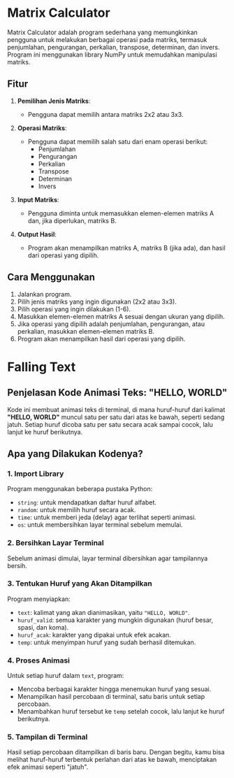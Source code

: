 # Matrix Calculator

Matrix Calculator adalah program sederhana yang memungkinkan pengguna untuk melakukan berbagai operasi pada matriks, termasuk penjumlahan, pengurangan, perkalian, transpose, determinan, dan invers. Program ini menggunakan library NumPy untuk memudahkan manipulasi matriks.

## Fitur

1. **Pemilihan Jenis Matriks**:
   - Pengguna dapat memilih antara matriks 2x2 atau 3x3.

2. **Operasi Matriks**:
   - Pengguna dapat memilih salah satu dari enam operasi berikut:
     - Penjumlahan
     - Pengurangan
     - Perkalian
     - Transpose
     - Determinan
     - Invers

3. **Input Matriks**:
   - Pengguna diminta untuk memasukkan elemen-elemen matriks A dan, jika diperlukan, matriks B.

4. **Output Hasil**:
   - Program akan menampilkan matriks A, matriks B (jika ada), dan hasil dari operasi yang dipilih.

## Cara Menggunakan

1. Jalankan program.
2. Pilih jenis matriks yang ingin digunakan (2x2 atau 3x3).
3. Pilih operasi yang ingin dilakukan (1-6).
4. Masukkan elemen-elemen matriks A sesuai dengan ukuran yang dipilih.
5. Jika operasi yang dipilih adalah penjumlahan, pengurangan, atau perkalian, masukkan elemen-elemen matriks B.
6. Program akan menampilkan hasil dari operasi yang dipilih.

# Falling Text

## Penjelasan Kode Animasi Teks: "HELLO, WORLD"

Kode ini membuat animasi teks di terminal, di mana huruf-huruf dari kalimat **"HELLO, WORLD"** muncul satu per satu dari atas ke bawah, seperti sedang jatuh. Setiap huruf dicoba satu per satu secara acak sampai cocok, lalu lanjut ke huruf berikutnya.

## Apa yang Dilakukan Kodenya?

### 1. Import Library
Program menggunakan beberapa pustaka Python:
- `string`: untuk mendapatkan daftar huruf alfabet.
- `random`: untuk memilih huruf secara acak.
- `time`: untuk memberi jeda (delay) agar terlihat seperti animasi.
- `os`: untuk membersihkan layar terminal sebelum memulai.

### 2. Bersihkan Layar Terminal
Sebelum animasi dimulai, layar terminal dibersihkan agar tampilannya bersih.

### 3. Tentukan Huruf yang Akan Ditampilkan
Program menyiapkan:
- `text`: kalimat yang akan dianimasikan, yaitu `"HELLO, WORLD"`.
- `huruf_valid`: semua karakter yang mungkin digunakan (huruf besar, spasi, dan koma).
- `huruf_acak`: karakter yang dipakai untuk efek acakan.
- `temp`: untuk menyimpan huruf yang sudah berhasil ditemukan.

### 4. Proses Animasi
Untuk setiap huruf dalam `text`, program:
- Mencoba berbagai karakter hingga menemukan huruf yang sesuai.
- Menampilkan hasil percobaan di terminal, satu baris untuk setiap percobaan.
- Menambahkan huruf tersebut ke `temp` setelah cocok, lalu lanjut ke huruf berikutnya.

### 5. Tampilan di Terminal
Hasil setiap percobaan ditampilkan di baris baru. Dengan begitu, kamu bisa melihat huruf-huruf terbentuk perlahan dari atas ke bawah, menciptakan efek animasi seperti "jatuh".


